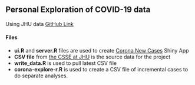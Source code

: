 ## Personal Exploration of COVID-19 data
Using JHU data [GitHub Link](https://systems.jhu.edu/research/public-health/ncov) <br/>

#### Files
* **ui.R** and **server.R** files are used to create [Corona New Cases](https://juhyunshin.shinyapps.io/corona-explore2) Shiny App<br/>
* **CSV file** from [the CSSE at JHU](https://coronavirus.jhu.edu/map.html) is the source data for the project <br/>
* **write_data.R** is used to pull latest CSV file <br/>
* **corona-explore-r.R** is used to create a CSV file of incremental cases to do separate analyses.
